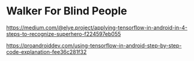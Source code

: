 # Walker For Blind People

https://medium.com/@elye.project/applying-tensorflow-in-android-in-4-steps-to-recognize-superhero-f224597eb055

https://proandroiddev.com/using-tensorflow-in-android-step-by-step-code-explanation-fee36c281f32
